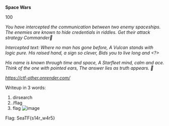 **Space Wars**

100

_You have intercepted the communication between two enemy spaceships. The enemies are known to hide credentials in riddles. Get their attack strategy Commander🫡_

_Intercepted text: Where no man has gone before, A Vulcan stands with logic pure. His raised hand, a sign so clever, Bids you to live long and <?>_

_His name is known through time and space, A Starfleet mind, calm and ace. Think of the one with pointed ears, The answer lies as truth appears. 🚀_

_https://ctf-other.onrender.com/_

Writeup in 3 words:
1. dirsearch
2. /flag
3. flag
![image](https://github.com/user-attachments/assets/ff41d50e-2610-40f2-84a1-34d6296f5535)

Flag: SeaTF{s14r_w4r5}
